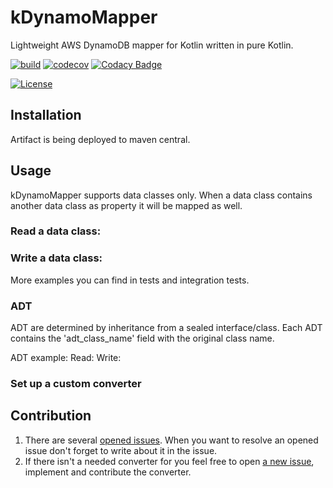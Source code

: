 # kDynamoMapper
Lightweight AWS DynamoDB mapper for Kotlin written in pure Kotlin.

[![build](https://github.com/jaitl/kDynamoMapper/actions/workflows/build.yml/badge.svg?branch=main)](https://github.com/jaitl/kDynamoMapper/actions/workflows/build.yml)
[![codecov](https://codecov.io/gh/jaitl/kDynamoMapper/branch/main/graph/badge.svg?token=2JXCJZDUHQ)](https://codecov.io/gh/jaitl/kDynamoMapper)
[![Codacy Badge](https://app.codacy.com/project/badge/Grade/f7d2b2905373454fa647777ec2377957)](https://www.codacy.com/gh/jaitl/kDynamoMapper/dashboard)

[![License](https://img.shields.io/badge/license-MIT-green.svg)](https://github.com/jaitl/kDynamoMapper/blob/main/LICENSE)

## Installation
Artifact is being deployed to maven central.

## Usage
kDynamoMapper supports data classes only. When a data class contains another data class as property it will be mapped as well.

### Read a data class:


### Write a data class:

More examples you can find in tests and integration tests.

### ADT
ADT are determined by inheritance from a sealed interface/class. 
Each ADT contains the 'adt_class_name' field with the original class name.

ADT example:
Read:
Write:

### Set up a custom converter


## Contribution
1. There are several [opened issues](https://github.com/jaitl/kDynamoMapper/issues). When you want to resolve an opened issue don't forget to write about it in the issue.
2. If there isn't a needed converter for you feel free to open [a new issue](https://github.com/jaitl/kDynamoMapper/issues/new), implement and contribute the converter.
